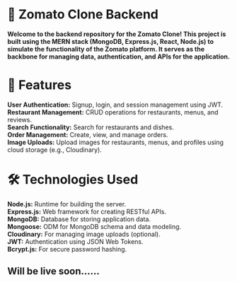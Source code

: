 # 🍴 Zomato Clone Backend

**Welcome to the backend repository for the Zomato Clone! This project is built using the MERN stack (MongoDB, Express.js, React, Node.js) to simulate the functionality of the Zomato platform. It serves as the backbone for managing data, authentication, and APIs for the application.**

# 🚀 Features
**User Authentication:** Signup, login, and session management using JWT. <br/>
**Restaurant Management:** CRUD operations for restaurants, menus, and reviews.<br/>
**Search Functionality:** Search for restaurants and dishes.<br/>
**Order Management:** Create, view, and manage orders.<br/>
**Image Uploads:** Upload images for restaurants, menus, and profiles using cloud storage (e.g., Cloudinary).<br/>

# 🛠️ Technologies Used
**Node.js:** Runtime for building the server.<br/>
**Express.js:** Web framework for creating RESTful APIs.<br/>
**MongoDB:** Database for storing application data.<br/>
**Mongoose:** ODM for MongoDB schema and data modeling.<br/>
**Cloudinary:** For managing image uploads (optional).<br/>
**JWT:** Authentication using JSON Web Tokens.<br/>
**Bcrypt.js:** For secure password hashing.<br/>

## Will be live soon......

